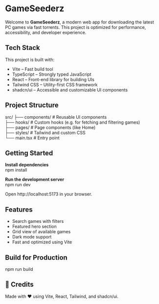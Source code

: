# GameSeederz

Welcome to **GameSeederz**, a modern web app for downloading the latest PC games via fast torrents. This project is optimized for performance, accessibility, and developer experience.

## Tech Stack

This project is built with:

- Vite – Fast build tool
- TypeScript – Strongly typed JavaScript
- React – Front-end library for building UIs
- Tailwind CSS – Utility-first CSS framework
- shadcn/ui – Accessible and customizable UI components

## Project Structure

src/
├── components/       # Reusable UI components  
├── hooks/            # Custom hooks (e.g. for fetching and filtering games)  
├── pages/            # Page components (like Home)  
├── styles/           # Tailwind and custom CSS  
└── main.tsx          # Entry point

## Getting Started

**Install dependencies**  
   npm install

**Run the development server**  
   npm run dev

Open http://localhost:5173 in your browser.

## Features

- Search games with filters  
- Featured hero section  
- Grid view of available games  
- Dark mode support  
- Fast and optimized using Vite

## Build for Production

npm run build

## 🙌 Credits

Made with ❤️ using Vite, React, Tailwind, and shadcn/ui.